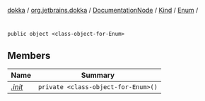 [dokka](../../../../../index.md) / [org.jetbrains.dokka](../../../../index.md) / [DocumentationNode](../../../index.md) / [Kind](../../index.md) / [Enum](../index.md) / [<class-object-for-Enum>](index.md)

# <class-object-for-Enum>

```
public object <class-object-for-Enum>
```
## Members
| Name | Summary |
|------|---------|
|[*.init*](_init_.md)|`private <class-object-for-Enum>()`<br>|
